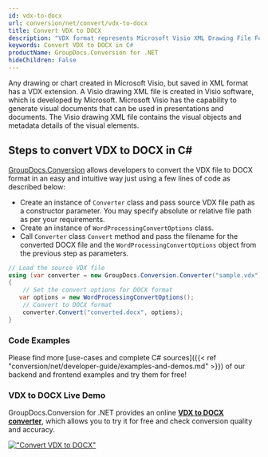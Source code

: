 ```yaml
---
id: vdx-to-docx
url: conversion/net/convert/vdx-to-docx
title: Convert VDX to DOCX
description: "VDX format represents Microsoft Visio XML Drawing File Format with .vdx extension. Learn how to convert VDX to DOCX file programmatically in C# language using GroupDocs.Conversion for .NET library."
keywords: Convert VDX to DOCX in C#
productName: GroupDocs.Conversion for .NET
hideChildren: False
---
```


Any drawing or chart created in Microsoft Visio, but saved in XML format has a VDX extension. A Visio drawing XML file is created in Visio software, which is developed by Microsoft. Microsoft Visio has the capability to generate visual documents that can be used in presentations and documents. The Visio drawing XML file contains the visual objects and metadata details of the visual elements.

## Steps to convert VDX to DOCX in C#

[GroupDocs.Conversion](https://products.groupdocs.com/conversion/net) allows developers to convert the VDX file to DOCX format in an easy and intuitive way just using a few lines of code as described below:

* Create an instance of `Converter` class and pass source VDX file path as a constructor parameter. You may specify absolute or relative file path as per your requirements. 
* Create an instance of `WordProcessingConvertOptions` class.
* Call `Converter` class `Convert` method and pass the filename for the converted DOCX file and the `WordProcessingConvertOptions` object from the previous step as parameters.

```csharp
// Load the source VDX file
using (var converter = new GroupDocs.Conversion.Converter("sample.vdx"))
{
    // Set the convert options for DOCX format
   var options = new WordProcessingConvertOptions();
    // Convert to DOCX format
    converter.Convert("converted.docx", options);
}
```

### Code Examples

Please find more [use-cases and complete C# sources]({{< ref "conversion/net/developer-guide/examples-and-demos.md" >}}) of our backend and frontend examples and try them for free!

### VDX to DOCX Live Demo

GroupDocs.Conversion for .NET provides an online [**VDX to DOCX converter**](https://products.groupdocs.app/conversion/vdx-to-docx), which allows you to try it for free and check conversion quality and accuracy.

[!["Convert VDX to DOCX"](conversion/net/images/convert-to-docx/convert-vdx-to-docx.png)](https://products.groupdocs.app/conversion/vdx-to-docx)